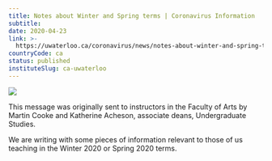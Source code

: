 ```yaml
---
title: Notes about Winter and Spring terms | Coronavirus Information
subtitle: 
date: 2020-04-23
link: >-
  https://uwaterloo.ca/coronavirus/news/notes-about-winter-and-spring-terms
countryCode: ca
status: published
instituteSlug: ca-uwaterloo
---
```

![](https://uwaterloo.ca/favicon.ico)

This message was originally sent to instructors in the Faculty of Arts by Martin Cooke and Katherine Acheson, associate deans, Undergraduate Studies.

We are writing with some pieces of information relevant to those of us teaching in the Winter 2020 or Spring 2020 terms.